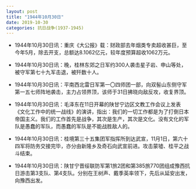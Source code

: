 ```yaml
---
layout: post
title: "1944年10月30日"
date: 2019-10-30
categories: 抗日战争(1937-1945)
---
```


<meta name="referrer" content="no-referrer" />

- 1944年10月30日讯：重庆《大公报》载：财政部去年烟类专卖超收甚巨，至今年5月，除去开支，总额达8.1062亿元，较年度预算超收1062万元。 

- 1944年10月30日讯：晚，桂林东郊之日军约300人袭击星子岩、申山等处，被守军第七十九军击退，被歼数十人。 

- 1944年10月30日讯：平南西北雷日军第一〇四师团一部，向双髻山东侧守军第一五七师阵地袭击，主力占领界顶，该师于31日拂晓向敌反攻，收复界顶。 

- 1944年10月30日讯：毛泽东在11日开幕的陕甘宁边区文教工作会议上发表《文化工作中的统一战线》的演讲，指出：我们的一切工作都是为了打倒日本帝国主义。我们的工作首先是战争，其次是生产，其次是文化。没有文化的军队是愚蠢的军队，而愚蠢的军队是不能战胜敌人的。 

- 1944年10月30日讯：桂境第三十五集团军指挥所到达武宣，11月1日，第六十四军将防务交接完毕，亦分由新隆乡及奇石向武宣前进。攻击蒙墟、桂平之战斗结束。 

- 1944年10月30日讯：陕甘宁晋绥联防军第1旅2团和第385旅770团组成豫西抗日游击第3支队、第4支队。分别在王树声、戴季英率领下，先后从延安出发，向豫西出发。 

